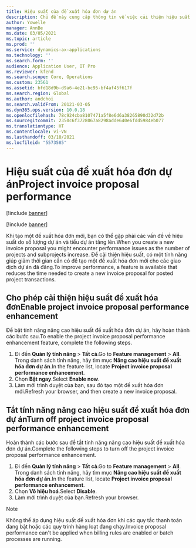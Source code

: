 ```yaml
---
title: Hiệu suất của đề xuất hóa đơn dự án
description: Chủ đề này cung cấp thông tin về việc cải thiện hiệu suất cho các đề xuất hóa đơn của dự án.
author: Yowelle
manager: AnnBe
ms.date: 03/05/2021
ms.topic: article
ms.prod: ''
ms.service: dynamics-ax-applications
ms.technology: ''
ms.search.form: ''
audience: Application User, IT Pro
ms.reviewer: kfend
ms.search.scope: Core, Operations
ms.custom: 23561
ms.assetid: bfd18d9b-d9a6-4e21-bc95-bf4af45f617f
ms.search.region: Global
ms.author: andchoi
ms.search.validFrom: 20121-03-05
ms.dyn365.ops.version: 10.0.18
ms.openlocfilehash: 78c924cba8107471a5f8e6d6a38265890d32d72b
ms.sourcegitcommit: 2350c6f3728067a8298adde640e6fdd5984eb077
ms.translationtype: HT
ms.contentlocale: vi-VN
ms.lasthandoff: 03/10/2021
ms.locfileid: "5573585"
---
```

# <a name="project-invoice-proposal-performance"></a><span data-ttu-id="98bcd-103">Hiệu suất của đề xuất hóa đơn dự án</span><span class="sxs-lookup"><span data-stu-id="98bcd-103">Project invoice proposal performance</span></span>

[!include [banner](../includes/banner.md)]

[!include [banner](../includes/preview-banner.md)]

<span data-ttu-id="98bcd-104">Khi tạo một đề xuất hóa đơn mới, bạn có thể gặp phải các vấn đề về hiệu suất do số lượng dự án và tiểu dự án tăng lên.</span><span class="sxs-lookup"><span data-stu-id="98bcd-104">When you create a new invoice proposal you might encounter performance issues as the number of projects and subprojects increase.</span></span> <span data-ttu-id="98bcd-105">Để cải thiện hiệu suất, có một tính năng giúp giảm thời gian cần có để tạo một đề xuất hóa đơn mới cho các giao dịch dự án đã đăng.</span><span class="sxs-lookup"><span data-stu-id="98bcd-105">To improve performance, a feature is available that reduces the time needed to create a new invoice proposal for posted project transactions.</span></span>

## <a name="enable-project-invoice-proposal-performance-enhancement"></a><span data-ttu-id="98bcd-106">Cho phép cải thiện hiệu suất đề xuất hóa đơn</span><span class="sxs-lookup"><span data-stu-id="98bcd-106">Enable project invoice proposal performance enhancement</span></span>
<span data-ttu-id="98bcd-107">Để bật tính năng nâng cao hiệu suất đề xuất hóa đơn dự án, hãy hoàn thành các bước sau.</span><span class="sxs-lookup"><span data-stu-id="98bcd-107">To enable the project invoice proposal performance enhancement feature, complete the following steps.</span></span>

1.  <span data-ttu-id="98bcd-108">Đi đến **Quản lý tính năng** > **Tất cả**.</span><span class="sxs-lookup"><span data-stu-id="98bcd-108">Go to **Feature management** > **All**.</span></span> <span data-ttu-id="98bcd-109">Trong danh sách tính năng, hãy tìm mục **Nâng cao hiệu suất đề xuất hóa đơn dự án**.</span><span class="sxs-lookup"><span data-stu-id="98bcd-109">In the feature list, locate **Project invoice proposal performance enhancement**.</span></span>
2.  <span data-ttu-id="98bcd-110">Chọn **Bật ngay**.</span><span class="sxs-lookup"><span data-stu-id="98bcd-110">Select **Enable now**.</span></span>
3.  <span data-ttu-id="98bcd-111">Làm mới trình duyệt của bạn, sau đó tạo một đề xuất hóa đơn mới.</span><span class="sxs-lookup"><span data-stu-id="98bcd-111">Refresh your browser, and then create a new invoice proposal.</span></span>

## <a name="turn-off-project-invoice-proposal-performance-enhancement"></a><span data-ttu-id="98bcd-112">Tắt tính năng nâng cao hiệu suất đề xuất hóa đơn dự án</span><span class="sxs-lookup"><span data-stu-id="98bcd-112">Turn off project invoice proposal performance enhancement</span></span>
<span data-ttu-id="98bcd-113">Hoàn thành các bước sau để tắt tính năng nâng cao hiệu suất đề xuất hóa đơn dự án.</span><span class="sxs-lookup"><span data-stu-id="98bcd-113">Complete the following steps to turn off the project invoice proposal performance enhancement.</span></span>

1.  <span data-ttu-id="98bcd-114">Đi đến **Quản lý tính năng** > **Tất cả**.</span><span class="sxs-lookup"><span data-stu-id="98bcd-114">Go to **Feature management** > **All**.</span></span> <span data-ttu-id="98bcd-115">Trong danh sách tính năng, hãy tìm mục **Nâng cao hiệu suất đề xuất hóa đơn dự án**.</span><span class="sxs-lookup"><span data-stu-id="98bcd-115">In the feature list, locate **Project invoice proposal performance enhancement**.</span></span>
2.  <span data-ttu-id="98bcd-116">Chọn **Vô hiệu hoá**.</span><span class="sxs-lookup"><span data-stu-id="98bcd-116">Select **Disable**.</span></span>
3.  <span data-ttu-id="98bcd-117">Làm mới trình duyệt của bạn.</span><span class="sxs-lookup"><span data-stu-id="98bcd-117">Refresh your browser.</span></span>

> [!NOTE]
> <span data-ttu-id="98bcd-118">Không thể áp dụng hiệu suất đề xuất hóa đơn khi các quy tắc thanh toán đang bật hoặc các quy trình hàng loạt đang chạy.</span><span class="sxs-lookup"><span data-stu-id="98bcd-118">Invoice proposal performance can't be applied when billing rules are enabled or batch processes are running.</span></span>
